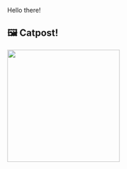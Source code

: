 Hello there!



## 🖼️ Catpost!

<sub>
    <img src="https://cdn2.thecatapi.com/images/PfiJDIwqv.jpg" height="256">
</sub>

